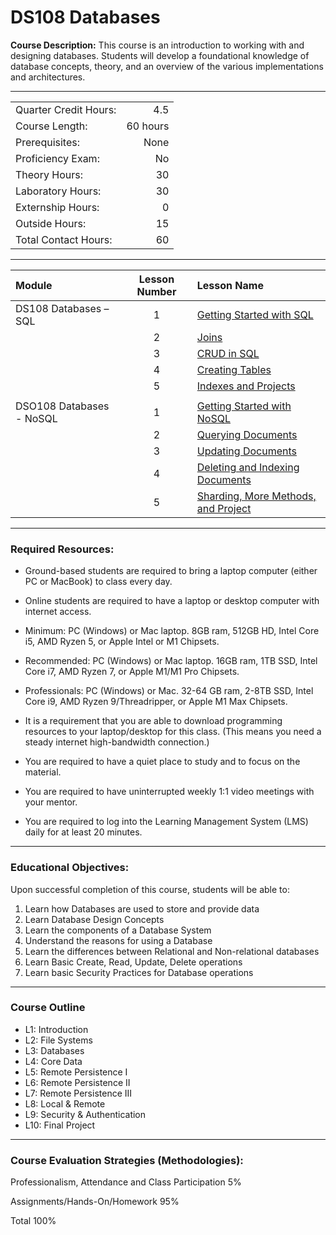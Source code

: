 # DS108 Databases

**Course Description:** This course is an introduction to working with and designing databases.  Students will develop a foundational knowledge of database concepts, theory, and an overview of the various implementations and architectures.  

<hr style="border: 0; height: 1px; background-image: linear-gradient(to right, rgba(0, 0, 0, 0), rgba(0, 0, 0, 0.75), rgba(0, 0, 0, 0));"/>

|                     |    |
|:---                 |---:|
|Quarter Credit Hours:|4.5|
|Course Length:       |60 hours|
|Prerequisites:       |None|
|Proficiency Exam:    |No|
|Theory Hours: 	      |30|
|Laboratory Hours:	  |30|
|Externship Hours:	  |0 |
|Outside Hours:	      |15|
|Total Contact Hours: |60|

<hr style="border: 0; height: 1px; background-image: linear-gradient(to right, rgba(0, 0, 0, 0), rgba(0, 0, 0, 0.75), rgba(0, 0, 0, 0));"/>

|Module                 |Lesson Number|Lesson Name|
|:---                   |:---:        |:---       |
|DS108 Databases – SQL  |1   | [Getting Started with SQL](SQL/DS108L1.ipynb)  |
|                       |2   | [Joins](SQL/DS108L2.ipynb)                |
|                       |3   | [CRUD in SQL ](SQL/DS108L3.ipynb)              |
|                       |4   | [Creating Tables](SQL/DS108L4.ipynb)|
|                       |5   | [Indexes and Projects](SQL/DS108L5.ipynb)      |
| | |
|DSO108 Databases - NoSQL |1   | [Getting Started with NoSQL](NoSQL/DS108NoSQLL1.ipynb)        | 
|                       |2   | [Querying Documents](NoSQL/DS108NoSQLL2.ipynb)       |
|                       |3   | [Updating Documents](NoSQL/DS108NoSQLL3.ipynb)   | 
|                       |4   | [Deleting and Indexing Documents](NoSQL/DS108NoSQLL4.ipynb)  | 
|                       |5  | [Sharding, More Methods, and Project](NoSQL/DS108NoSQLL5.ipynb)         | 

<hr style="border: 0; height: 1px; background-image: linear-gradient(to right, rgba(0, 0, 0, 0), rgba(0, 0, 0, 0.75), rgba(0, 0, 0, 0));"/>

### Required Resources: 
- Ground-based students are required to bring a laptop computer (either PC or MacBook) to class every day.  

- Online students are required to have a laptop or desktop computer with internet access.  

- Minimum: PC (Windows) or Mac laptop. 8GB ram, 512GB HD, Intel Core i5,  AMD Ryzen 5, or Apple Intel or M1 Chipsets.

- Recommended: PC (Windows) or Mac laptop. 16GB ram, 1TB SSD, Intel Core i7, AMD Ryzen 7, or Apple M1/M1 Pro Chipsets.

- Professionals: PC (Windows) or Mac. 32-64 GB ram, 2-8TB SSD, Intel Core i9, AMD Ryzen 9/Threadripper, or Apple M1 Max Chipsets.

- It is a requirement that you are able to download programming resources to your laptop/desktop for this class. (This means you need a steady internet high-bandwidth connection.)

- You are required to have a quiet place to study and to focus on the material.

- You are required to have uninterrupted weekly 1:1 video meetings with your mentor.

- You are required to log into the Learning Management System (LMS) daily for at least 20 minutes.

<hr style="border: 0; height: 1px; background-image: linear-gradient(to right, rgba(0, 0, 0, 0), rgba(0, 0, 0, 0.75), rgba(0, 0, 0, 0));"/>

### Educational Objectives:

Upon successful completion of this course, students will be able to:  
1.	Learn how Databases are used to store and provide data
2.	Learn Database Design Concepts
3.	Learn the components of a Database System
4.	Understand the reasons for using a Database
5.	Learn the differences between Relational and Non-relational databases
6.	Learn Basic Create, Read, Update, Delete operations
7.	Learn basic Security Practices for Database operations

<hr style="border: 0; height: 1px; background-image: linear-gradient(to right, rgba(0, 0, 0, 0), rgba(0, 0, 0, 0.75), rgba(0, 0, 0, 0));"/>

### Course Outline
- L1: Introduction
- L2: File Systems
- L3: Databases
- L4: Core Data
- L5: Remote Persistence I
- L6: Remote Persistence II
- L7: Remote Persistence III
- L8: Local & Remote
- L9: Security & Authentication
- L10: Final Project

<hr style="border: 0; height: 1px; background-image: linear-gradient(to right, rgba(0, 0, 0, 0), rgba(0, 0, 0, 0.75), rgba(0, 0, 0, 0));"/>

### Course Evaluation Strategies (Methodologies):
Professionalism, Attendance and Class Participation	    5%

Assignments/Hands-On/Homework	  95%

Total	100%
